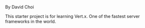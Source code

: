 By David Choi

This starter project is for learning Vert.x. One of the fastest server frameworks in the world.
